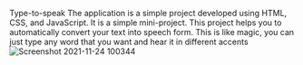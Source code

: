 Type-to-speak The application is a simple project developed using HTML, CSS, and JavaScript. It is a simple mini-project. This project helps you to automatically convert your text into speech form. This is like magic, you can just type any word that you want and hear it in different accents
![Screenshot 2021-11-24 100344](https://user-images.githubusercontent.com/85170432/143190696-c6efc45a-0a43-42b9-abb3-22dd87574baf.jpg)
